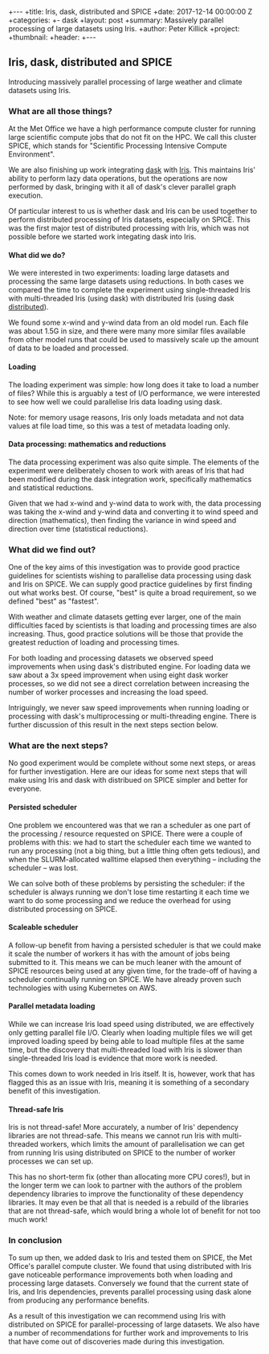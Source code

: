 +---
+title: Iris, dask, distributed and SPICE
+date: 2017-12-14 00:00:00 Z
+categories:
+- dask
+layout: post
+summary: Massively parallel processing of large datasets using Iris.
+author: Peter Killick
+project:
+thumbnail:
+header:
+---

## Iris, dask, distributed and SPICE

Introducing massively parallel processing of large weather and climate datasets
using Iris.


### What are all those things?

At the Met Office we have a high performance compute cluster for running
large scientific compute jobs that do not fit on the HPC. We call this cluster
SPICE, which stands for "Scientific Processing Intensive Compute Environment".

We are also finishing up work integrating
[dask](http://dask.pydata.org/en/latest/) with
[Iris](http://scitools.org.uk/iris/docs/latest/index.html).
This maintains Iris' ability to perform lazy data operations, but the operations
are now performed by dask, bringing with it all of dask's clever parallel graph
execution.

Of particular interest to us is whether dask and Iris can be used together to
perform distributed processing of Iris datasets, especially on SPICE. This was
the first major test of distributed processing with Iris, which was not possible
before we started work integating dask into Iris.


#### What did we do?

We were interested in two experiments: loading large datasets and processing
the same large datasets using reductions. In both cases we compared the time to
complete the experiment using single-threaded Iris with multi-threaded Iris (using dask)
with distributed Iris (using dask
[distributed](http://distributed.readthedocs.io/en/latest/)).

We found some x-wind and y-wind data from an old model run. Each file was about 1.5G
in size, and there were many more similar files available from other model runs that
could be used to massively scale up the amount of data to be loaded and processed.


#### Loading

The loading experiment was simple: how long does it take to load a number of files?
While this is arguably a test of I/O performance, we were interested to see how well
we could parallelise Iris data loading using dask.

Note: for memory usage reasons, Iris only loads metadata and not data values at
file load time, so this was a test of metadata loading only.


#### Data processing: mathematics and reductions

The data processing experiment was also quite simple. The elements of the experiment
were deliberately chosen to work with areas of Iris that had been modified during
the dask integration work, specifically mathematics and statistical reductions.

Given that we had x-wind and y-wind data to work with, the data processing was
taking the x-wind and y-wind data and converting it to wind speed and direction
(mathematics), then finding the variance in wind speed and direction over time
(statistical reductions).


### What did we find out?

One of the key aims of this investigation was to provide good practice guidelines
for scientists wishing to parallelise data processing using dask and Iris on SPICE.
We can supply good practice guidelines by first finding out what works best.
Of course, "best" is quite a broad requirement, so we defined "best" as "fastest".

With weather and climate datasets getting ever larger, one of the main difficulties
faced by scientists is that loading and processing times are also increasing. Thus,
good practice solutions will be those that provide the greatest reduction of loading
and processing times.

For both loading and processing datasets we observed speed improvements when
using dask's distributed engine. For loading data we saw about a 3x speed improvement
when using eight dask worker processes, so we did not see a direct correlation
between increasing the number of worker processes and increasing the load
speed.

Intriguingly, we never saw speed improvements when running loading or processing
with dask's multiprocessing or multi-threading engine. There is further discussion
of this result in the next steps section below.


### What are the next steps?

No good experiment would be complete without some next steps, or areas for further
investigation. Here are our ideas for some next steps that will make using Iris
and dask with distribued on SPICE simpler and better for everyone.


#### Persisted scheduler

One problem we encountered was that we ran a scheduler as one part of the processing /
resource requested on SPICE. There were a couple of problems with this: we had to start
the scheduler each time we wanted to run any processing (not a big thing, but a
little thing often gets tedious), and when the SLURM-allocated walltime elapsed then
everything – including the scheduler – was lost.

We can solve both of these problems by persisting the scheduler: if the scheduler
is always running we don't lose time restarting it each time we want to do some
processing and we reduce the overhead for using distributed processing on SPICE.


#### Scaleable scheduler

A follow-up benefit from having a persisted scheduler is that we could make it
scale the number of workers it has with the amount of jobs being submitted to it.
This means we can be much leaner with the amount of SPICE resources being used
at any given time, for the trade-off of having a scheduler continually running on SPICE.
We have already proven such technologies with using Kubernetes on AWS.


#### Parallel metadata loading

While we can increase Iris load speed using distributed, we are effectively only
getting parallel file I/O. Clearly when loading multiple files we will get improved
loading speed by being able to load multiple files at the same time, but the discovery
that multi-threaded load with Iris is slower than single-threaded Iris load is evidence
that more work is needed.

This comes down to work needed in Iris itself. It is, however, work that has
flagged this as an issue with Iris, meaning it is something of a secondary
benefit of this investigation.


#### Thread-safe Iris

Iris is not thread-safe! More accurately, a number of Iris' dependency libraries
are not thread-safe. This means we cannot run Iris with multi-threaded workers,
which limits the amount of parallelisation we can get from running Iris using
distributed on SPICE to the number of worker processes we can set up.

This has no short-term fix (other than allocating more CPU cores!), but in the
longer term we can look to partner with the authors of the problem dependency
libraries to improve the functionality of these dependency libraries. It may even
be that all that is needed is a rebuild of the libraries that are not thread-safe,
which would bring a whole lot of benefit for not too much work!


### In conclusion

To sum up then, we added dask to Iris and tested them on SPICE, the Met Office's parallel
compute cluster. We found that using distributed with Iris gave noticeable performance
improvements both when loading and processing large datasets. Conversely we found that
the current state of Iris, and Iris dependencies, prevents parallel processing using
dask alone from producing any performance benefits.

As a result of this investigation we can recommend using Iris with distributed on SPICE
for parallel-processing of large datasets. We also have a number of recommendations for
further work and improvements to Iris that have come out of discoveries made during
this investigation.
